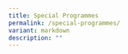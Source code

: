 ```yaml
---
title: Special Programmes
permalink: /special-programmes/
variant: markdown
description: ""
---
```


